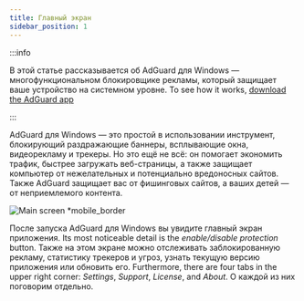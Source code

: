 ```yaml
---
title: Главный экран
sidebar_position: 1
---
```


:::info

В этой статье рассказывается об AdGuard для Windows — многофункциональном блокировщике рекламы, который защищает ваше устройство на системном уровне. To see how it works, [download the AdGuard app](https://agrd.io/download-kb-adblock)

:::

AdGuard для Windows — это простой в использовании инструмент, блокирующий раздражающие баннеры, всплывающие окна, видеорекламу и трекеры. Но это ещё не всё: он помогает экономить трафик, быстрее загружать веб-страницы, а также защищает компьютер от нежелательных и потенциально вредоносных сайтов. Также AdGuard защищает вас от фишинговых сайтов, а ваших детей — от неприемлемого контента.

![Main screen \*mobile\_border](https://cdn.adtidy.org/content/kb/ad_blocker/windows/overview/home-screen.png)

После запуска AdGuard для Windows вы увидите главный экран приложения. Its most noticeable detail is the _enable/disable protection_ button. Также на этом экране можно отслеживать заблокированную рекламу, статистику трекеров и угроз, узнать текущую версию приложения или обновить его. Furthermore, there are four tabs in the upper right corner: _Settings_, _Support_, _License_, and _About_. О каждой из них поговорим отдельно.
